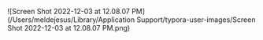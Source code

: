 ![Screen Shot 2022-12-03 at 12.08.07 PM](/Users/meldejesus/Library/Application Support/typora-user-images/Screen Shot 2022-12-03 at 12.08.07 PM.png)